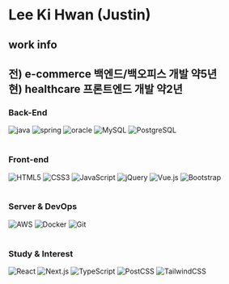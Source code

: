 # Lee Ki Hwan (Justin)

## work info

전) e-commerce 백엔드/백오피스 개발 약5년<br>
현) healthcare 프론트엔드 개발 약2년<br>
---
### Back-End
<img alt="java" src ="https://img.shields.io/badge/Java-007396.svg?&style=flat-square&logo=java&logoColor=black"/>
<img alt="spring" src ="https://img.shields.io/badge/Spring-6DB33F.svg?&style=flat-square&logo=spring&logoColor=black"/>
<img alt="oracle" src ="https://img.shields.io/badge/Oracle-F80000.svg?&style=flat-square&logo=oracle&logoColor=white"/>
<img alt="MySQL" src ="https://img.shields.io/badge/MySQL-4479A1.svg?&style=flat-square&logo=mysql&logoColor=black"/>
<img alt="PostgreSQL" src ="https://img.shields.io/badge/PostgreSQL-4169E1.svg?&style=flat-square&logo=mysql&logoColor=black"/>

<br>
<br>

### Front-end
<img alt="HTML5" src ="https://img.shields.io/badge/HTML5-E34F26.svg?&style=flat-square&logo=HTML5&logoColor=black"/>
<img alt="CSS3" src ="https://img.shields.io/badge/CSS3-1572B6.svg?&style=flat-square&logo=CSS3&logoColor=black"/>
<img alt="JavaScript" src ="https://img.shields.io/badge/JavaScript-F7DF1E.svg?&style=flat-square&logo=Javascript&logoColor=black"/>
<img alt="jQuery" src ="https://img.shields.io/badge/jQuery-0769AD.svg?&style=flat-square&logo=jQuery&logoColor=black"/>
<img alt="Vue.js" src ="https://img.shields.io/badge/Vue.js-4FC08D.svg?&style=flat-square&logo=vue.js&logoColor=black"/>
<img alt="Bootstrap" src ="https://img.shields.io/badge/Bootstrap-7952B3.svg?&style=flat-square&logo=Bootstrap&logoColor=black"/>

<br>
<br>

### Server & DevOps
<img alt="AWS" src ="https://img.shields.io/badge/AWS-FF9900.svg?&style=flat-square&logo=Amazon AWS&logoColor=black"/>
<img alt="Docker" src ="https://img.shields.io/badge/Docker-2496ED.svg?&style=flat-square&logo=Docker&logoColor=black"/>
<img alt="Git" src ="https://img.shields.io/badge/Git-F05032.svg?&style=flat-square&logo=Git&logoColor=black"/>

<br>
<br>

### Study & Interest 

<img alt="React" src ="https://img.shields.io/badge/React-61DAFB.svg?&style=flat-square&logo=React&logoColor=black"/>
<img alt="Next.js" src ="https://img.shields.io/badge/Next.js-000000.svg?&style=flat-square&logo=Next.js&logoColor=white"/>
<img alt="TypeScript" src ="https://img.shields.io/badge/TypeScript-3178C6.svg?&style=flat-square&logo=TypeScript&logoColor=black"/>
<img alt="PostCSS" src ="https://img.shields.io/badge/PostCSS-DD3A0A.svg?&style=flat-square&logo=PostCSS&logoColor=black"/>
<img alt="TailwindCSS" src ="https://img.shields.io/badge/TailwindCSS-06B6D4.svg?&style=flat-square&logo=TailwindCSS&logoColor=black"/>

<br>
<br>
